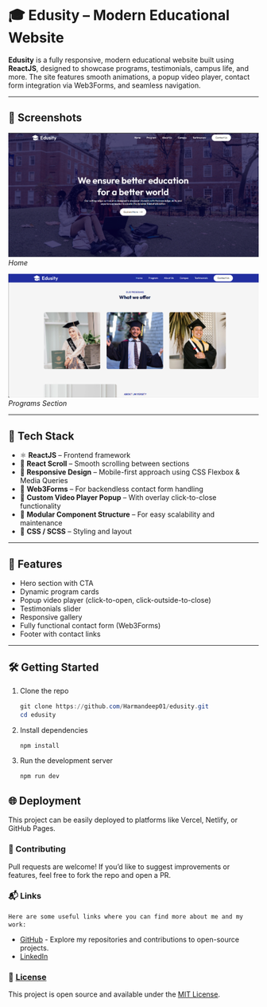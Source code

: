 # 🎓 Edusity – Modern Educational Website

**Edusity** is a fully responsive, modern educational website built using **ReactJS**, designed to showcase programs, testimonials, campus life, and more. The site features smooth animations, a popup video player, contact form integration via Web3Forms, and seamless navigation.


---

## 📸 Screenshots

![Homepage Screenshot](./src/assets/screenshots/1.png)
*Home*

![Programs Section Screenshot](./src/assets/screenshots/2.png)
*Programs Section*

---

## 🚀 Tech Stack

- ⚛️ **ReactJS** – Frontend framework
- 🎯 **React Scroll** – Smooth scrolling between sections
- 📱 **Responsive Design** – Mobile-first approach using CSS Flexbox & Media Queries
- 📩 **Web3Forms** – For backendless contact form handling
- 🎥 **Custom Video Player Popup** – With overlay click-to-close functionality
- 📂 **Modular Component Structure** – For easy scalability and maintenance
- 🎨 **CSS / SCSS** – Styling and layout

---

## 📸 Features

- Hero section with CTA
- Dynamic program cards
- Popup video player (click-to-open, click-outside-to-close)
- Testimonials slider
- Responsive gallery
- Fully functional contact form (Web3Forms)
- Footer with contact links

---

## 🛠️ Getting Started

1. Clone the repo  
   ```powershell
   git clone https://github.com/Harmandeep01/edusity.git
   cd edusity 
   ```
2. Install dependencies
    ```powershell
    npm install
    ```
3. Run the development server
    ```
    npm run dev
    ```

## 🌐 Deployment
This project can be easily deployed to platforms like Vercel, Netlify, or GitHub Pages.

### 🤝 Contributing
Pull requests are welcome! If you’d like to suggest improvements or features, feel free to fork the repo and open a PR.

### 📬 Links
    Here are some useful links where you can find more about me and my work:

- [GitHub](https://github.com/Harmandeep01) - Explore my repositories and contributions to open-source projects.
- [LinkedIn](https://www.linkedin.com/in/harmandeep-87032918b/)

### 📄 [License](LICENSE.txt)

This project is open source and available under the [MIT License](./LICENSE.txt).